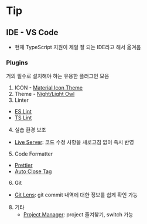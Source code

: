 # Tip
## IDE - VS Code
- 현재 TypeScript 지원이 제일 잘 되는 IDE라고 해서 옮겨옴

### Plugins
거의 필수로 설치해야 하는 유용한 플러그인 모음
1. ICON - [Material Icon Theme](https://marketplace.visualstudio.com/items?itemName=PKief.material-icon-theme)
2. Theme - [Night/Light Owl](https://marketplace.visualstudio.com/items?itemName=sdras.night-owl)
3. Linter
  - [ES Lint](https://marketplace.visualstudio.com/items?itemName=dbaeumer.vscode-eslint)
  - [TS Lint](https://github.com/palantir/tslint)
4. 실습 환경 보조
  - [Live Server](https://marketplace.visualstudio.com/items?itemName=ritwickdey.LiveServer): 코드 수정 사항을 새로고침 없이 즉시 반영
5. Code Formatter 
  - [Prettier](https://marketplace.visualstudio.com/items?itemName=esbenp.prettier-vscode)
  - [Auto Close Tag](https://marketplace.visualstudio.com/items?itemName=formulahendry.auto-close-tag)
6. Git
  - [Git Lens](https://marketplace.visualstudio.com/items?itemName=eamodio.gitlens): git commit 내역에 대한 정보를 쉽게 확인 가능
8. 기타
   - [Project Manager](https://marketplace.visualstudio.com/items?itemName=alefragnani.project-manager): project 즐겨찾기, switch 가능
